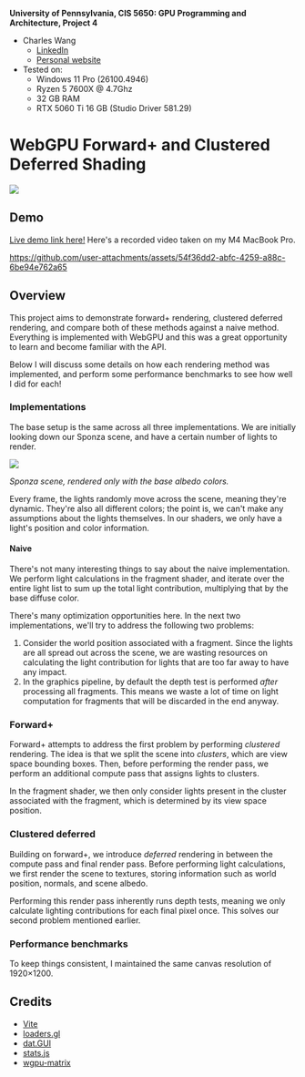 **University of Pennsylvania, CIS 5650: GPU Programming and Architecture, Project 4**

- Charles Wang
  - [LinkedIn](https://linkedin.com/in/zwcharl)
  - [Personal website](https://charleszw.com)
- Tested on:
  - Windows 11 Pro (26100.4946)
  - Ryzen 5 7600X @ 4.7Ghz
  - 32 GB RAM
  - RTX 5060 Ti 16 GB (Studio Driver 581.29)

# WebGPU Forward+ and Clustered Deferred Shading

![](images/sponza_bright.png)

## Demo

[Live demo link here!](https://aczw.github.io/webgpu-forward-plus-and-clustered-deferred) Here's a recorded video taken on my M4 MacBook Pro.

https://github.com/user-attachments/assets/54f36dd2-abfc-4259-a88c-6be94e762a65

## Overview

This project aims to demonstrate forward+ rendering, clustered deferred rendering, and compare both of these methods against a naive method. Everything is implemented with WebGPU and this was a great opportunity to learn and become familiar with the API.

Below I will discuss some details on how each rendering method was implemented, and perform some performance benchmarks to see how well I did for each!

### Implementations

The base setup is the same across all three implementations. We are initially looking down our Sponza scene, and have a certain number of lights to render.

![](images/sponza_albedo.png)

_Sponza scene, rendered only with the base albedo colors._

Every frame, the lights randomly move across the scene, meaning they're dynamic. They're also all different colors; the point is, we can't make any assumptions about the lights themselves. In our shaders, we only have a light's position and color information.

#### Naive

There's not many interesting things to say about the naive implementation. We perform light calculations in the fragment shader, and iterate over the entire light list to sum up the total light contribution, multiplying that by the base diffuse color.

There's many optimization opportunities here. In the next two implementations, we'll try to address the following two problems:

1. Consider the world position associated with a fragment. Since the lights are all spread out across the scene, we are wasting resources on calculating the light contribution for lights that are too far away to have any impact.
2. In the graphics pipeline, by default the depth test is performed _after_ processing all fragments. This means we waste a lot of time on light computation for fragments that will be discarded in the end anyway.

### Forward+

Forward+ attempts to address the first problem by performing _clustered_ rendering. The idea is that we split the scene into _clusters_, which are view space bounding boxes. Then, before performing the render pass, we perform an additional compute pass that assigns lights to clusters.

In the fragment shader, we then only consider lights present in the cluster associated with the fragment, which is determined by its view space position.

### Clustered deferred

Building on forward+, we introduce _deferred_ rendering in between the compute pass and final render pass. Before performing light calculations, we first render the scene to textures, storing information such as world position, normals, and scene albedo.

Performing this render pass inherently runs depth tests, meaning we only calculate lighting contributions for each final pixel once. This solves our second problem mentioned earlier.

### Performance benchmarks

To keep things consistent, I maintained the same canvas resolution of 1920×1200.

## Credits

- [Vite](https://vitejs.dev/)
- [loaders.gl](https://loaders.gl/)
- [dat.GUI](https://github.com/dataarts/dat.gui)
- [stats.js](https://github.com/mrdoob/stats.js)
- [wgpu-matrix](https://github.com/greggman/wgpu-matrix)
